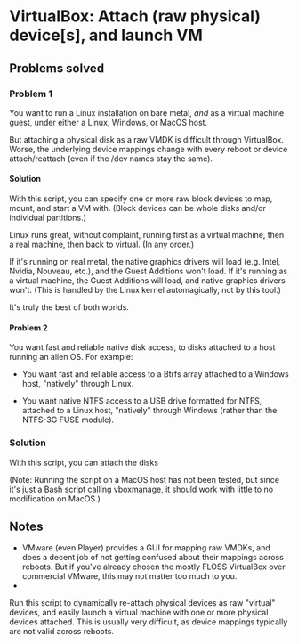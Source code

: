 # VirtualBox: Attach (raw physical) device[s], and launch VM

## Problems solved

### Problem 1

You want to run a Linux installation on bare metal, _and_ as a virtual machine guest, under either a Linux, Windows, or MacOS host.

But attaching a physical disk as a raw VMDK is difficult through VirtualBox. Worse, the underlying device mappings change with every reboot or device attach/reattach (even if the /dev names stay the same).

#### Solution

With this script, you can specify one or more raw block devices to map, mount, and start a VM with. (Block devices can be whole disks and/or individual partitions.)

Linux runs great, without complaint, running first as a virtual machine, then a real machine, then back to virtual. (In any order.)

If it's running on real metal, the native graphics drivers will load (e.g. Intel, Nvidia, Nouveau, etc.), and the Guest Additions won't load. If it's running as a virtual machine, the Guest Additions will load, and native graphics drivers won't. (This is handled by the Linux kernel automagically, not by this tool.)

It's truly the best of both worlds.

#### Problem 2

You want fast and reliable native disk access, to disks attached to a host running an alien OS. For example:

- You want fast and reliable access to a Btrfs array attached to a Windows host, "natively" through Linux.

- You want native NTFS access to a USB drive formatted for NTFS, attached to a Linux host, "natively" through Windows (rather than the NTFS-3G FUSE module).

### Solution

With this script, you can attach the disks 

(Note: Running the script on a MacOS host has not been tested, but since it's just a Bash script calling vboxmanage, it should work with little to no modification on MacOS.)

## Notes

- VMware (even Player) provides a GUI for mapping raw VMDKs, and does a decent job of not getting confused about their mappings across reboots. But if you've already chosen the mostly FLOSS VirtualBox over commercial VMware, this may not matter too much to you.
- 
Run this script to dynamically re-attach physical devices as raw "virtual" devices, and easily launch a virtual machine with one or more physical devices attached. This is usually very difficult, as device mappings typically are not valid across reboots.
